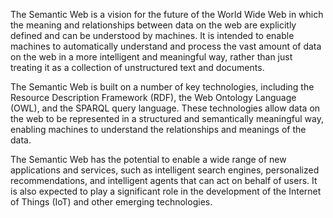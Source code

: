 The Semantic Web is a vision for the future of the World Wide Web in which the meaning and relationships between data on the web are explicitly defined and can be understood by machines. It is intended to enable machines to automatically understand and process the vast amount of data on the web in a more intelligent and meaningful way, rather than just treating it as a collection of unstructured text and documents.

The Semantic Web is built on a number of key technologies, including the Resource Description Framework (RDF), the Web Ontology Language (OWL), and the SPARQL query language. These technologies allow data on the web to be represented in a structured and semantically meaningful way, enabling machines to understand the relationships and meanings of the data.

The Semantic Web has the potential to enable a wide range of new applications and services, such as intelligent search engines, personalized recommendations, and intelligent agents that can act on behalf of users. It is also expected to play a significant role in the development of the Internet of Things (IoT) and other emerging technologies.
